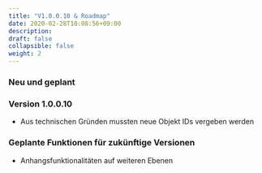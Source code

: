 ```yaml
---
title: "V1.0.0.10 & Roadmap"
date: 2020-02-28T10:08:56+09:00
description: 
draft: false
collapsible: false
weight: 2
---
```

### Neu und geplant

### Version 1.0.0.10
- Aus technischen Gründen mussten neue Objekt IDs vergeben werden

### Geplante Funktionen für zukünftige Versionen
- Anhangsfunktionalitäten auf weiteren Ebenen
